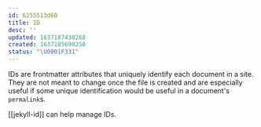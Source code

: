 ```yaml
---
id: 6255513d60
title: ID
desc: ''
updated: 1637187430268
created: 1637185690258
status: "\U0001F331"
---
```


IDs are frontmatter attributes that uniquely identify each document in a site. They are not meant to change once the file is created and are especially useful if some unique identification would be useful in a document's `permalink`s.

[[jekyll-id]] can help manage IDs.

